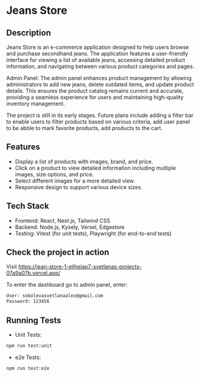 # Jeans Store

## Description

Jeans Store is an e-commerce application designed to help users browse and purchase secondhand jeans. The application features a user-friendly interface for viewing a list of available jeans, accessing detailed product information, and navigating between various product categories and pages.

Admin Panel: The admin panel enhances product management by allowing administrators to add new jeans, delete outdated items, and update product details. This ensures the product catalog remains current and accurate, providing a seamless experience for users and maintaining high-quality inventory management.

The project is still in its early stages. Future plans include adding a filter bar to enable users to filter products based on various criteria, add user panel to be abble to mark favorite products, add products to the cart. 

## Features

- Display a list of products with images, brand, and price.
- Click on a product to view detailed information including multiple images, size options, and price.
- Select different images for a more detailed view.
- Responsive design to support various device sizes.

## Tech Stack

- Frontend: React, Next.js, Tailwind CSS
- Backend: Node.js, Kysely, Versel, Edgestore
- Testing: Vitest (for unit tests), Playwright (for end-to-end tests)


## Check the project in action

Visit https://jean-store-1-ejlheiap7-svetlanas-projects-07a9a07b.vercel.app/

To enter the dashboard go to admin panel, enter: 
 ```bash
User: sobolevasvetlanaalex@gmail.com
Password: 123456
```

## Running Tests

* Unit Tests:

 ```bash
npm run test:unit
```
* e2e Tests:

 ```bash
npm run test:e2e

```
